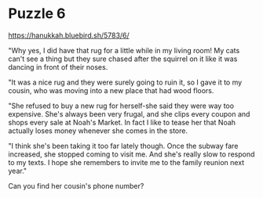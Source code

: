 # Puzzle 6
https://hanukkah.bluebird.sh/5783/6/

"Why yes, I did have that rug for a little while in my living room! My cats can't see a thing but they sure chased after the squirrel on it like it was dancing in front of their noses.

"It was a nice rug and they were surely going to ruin it, so I gave it to my cousin, who was moving into a new place that had wood floors.

"She refused to buy a new rug for herself-she said they were way too expensive. She's always been very frugal, and she clips every coupon and shops every sale at Noah's Market. In fact I like to tease her that Noah actually loses money whenever she comes in the store.

"I think she's been taking it too far lately though. Once the subway fare increased, she stopped coming to visit me. And she's really slow to respond to my texts. I hope she remembers to invite me to the family reunion next year."

Can you find her cousin's phone number?
